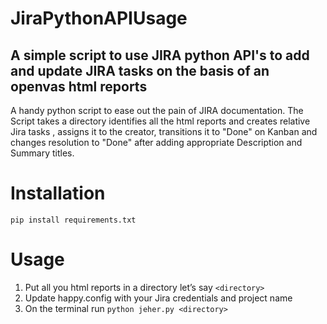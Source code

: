# JiraPythonAPIUsage

## A simple script to use JIRA python API's to add and update JIRA tasks on the basis of an openvas html reports

A handy python script to ease out the pain of JIRA documentation.
The Script takes a directory identifies all the html reports and creates relative Jira tasks , assigns it to the creator, transitions it to "Done" on Kanban and changes resolution to "Done" after adding appropriate Description and Summary titles.


# Installation
``` pip install requirements.txt ```

# Usage

1)	Put all you html reports in a directory let’s say ```<directory>```
2)	Update happy.config with your Jira credentials and project name
3)	On the terminal run ```python jeher.py <directory>```





